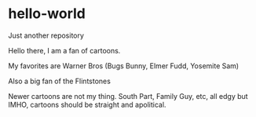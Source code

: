 # hello-world
Just another repository

Hello there, I am a fan of cartoons.  

My favorites are Warner Bros (Bugs Bunny, Elmer Fudd, Yosemite Sam)

Also a big fan of the Flintstones

Newer cartoons are not my thing.  South Part, Family Guy, etc, all edgy but
IMHO, cartoons should be straight and apolitical.

